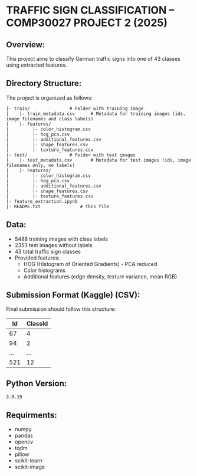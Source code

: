 # TRAFFIC SIGN CLASSIFICATION – COMP30027 PROJECT 2 (2025)

## Overview:
This project aims to classify German traffic signs into one of 43 classes using extracted features. 

## Directory Structure:
The project is organized as follows:
```
|- train/				# Folder with training image
|    |- train_metadata.csv		# Metadata for training images (ids, image filenames and class labels)
|    |- Features/
|         |- color_histogram.csv
|         |- hog_pca.csv
|         |- additional_features.csv
|         |- shape_features.csv
|         |- texture_features.csv
|- test/				# Folder with test images 
|    |- test_metadata.csv		# Metadata for test images (ids, image filenames only, no labels)
|    |- Features/
|         |- color_histogram.csv
|         |- hog_pca.csv
|         |- additional_features.csv
|         |- shape_features.csv
|         |- texture_features.csv
|- feature_extraction.ipynb
|- README.txt				# This file
```

## Data:
- 5488 training images with class labels
- 2353 test images without labels
- 43 total traffic sign classes
- Provided features:
    * HOG (Histogram of Oriented Gradients) - PCA reduced
    * Color histograms
    * Additional features (edge density, texture variance, mean RGB)

## Submission Format (Kaggle) (CSV):
Final submission should follow this structure:

| Id | ClassId |
| -- | ------- |
| 67 | 4 |
| 94 | 2 |
| ... | ... |
| 521 | 12 |

## Python Version:
`3.9.19`

## Requirments:
- numpy
- pandas
- opencv
- tqdm
- pillow
- scikit-learn
- scikit-image
